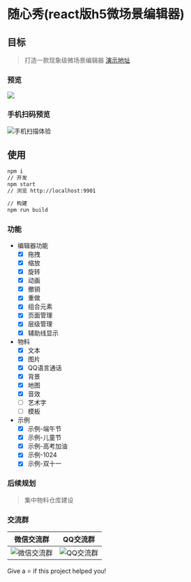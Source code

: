# 随心秀(react版h5微场景编辑器)

## 目标
> 打造一款现象级微场景编辑器 [演示地址](http://show.lzuntalented.cn)

### 预览
![](http://www.lzuntalented.cn/img/edit.gif)

### 手机扫码预览
![手机扫描体验](http://www.lzuntalented.cn/img/eq-11.png)

## 使用

```bash
npm i
// 开发
npm start
// 浏览 http://localhost:9901

// 构建
npm run build
```

### 功能

* 编辑器功能
    - [x] 拖拽
    - [x] 缩放
    - [x] 旋转
    - [x] 动画
    - [x] 撤销
    - [x] 重做
    - [x] 组合元素
    - [x] 页面管理
    - [x] 层级管理
    - [x] 辅助线显示

* 物料
    - [x] 文本
    - [x] 图片
    - [x] QQ语言通话
    - [x] 背景
    - [x] 地图
    - [x] 音效
    - [ ] 艺术字
    - [ ] 模板

* 示例
    - [x] 示例-端午节
    - [x] 示例-儿童节
    - [x] 示例-高考加油
    - [x] 示例-1024
    - [x] 示例-双十一
  
### 后续规划
> 集中物料仓库建设

### 交流群


|  微信交流群   | QQ交流群  |
|  ----  | ----  |
| ![微信交流群](http://www.lzuntalented.cn/img/sxx-wx.png)  | ![QQ交流群](http://www.lzuntalented.cn/img/sxx-qq.png) |

Give a ⭐️ if this project helped you!